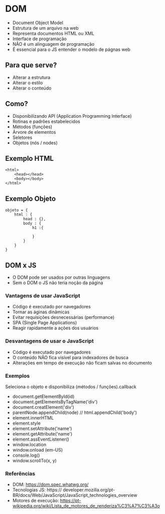 # DOM
- Document Object Model
- Estrutura de um arquivo na web
- Representa documentos HTML ou XML
- Interface de programação
- NÃO é um alinguagem de programação
- É essencial para o JS entender o modelo de págnas web

## Para que serve?
- Alterar a estrutura
- Alterar o estilo
- Alterar o conteúdo

## Como?
- Disponibilizando API (Application Programming Interface)
- Rotinas e padrões estabelecidos
- Métodos (funções)
- Árvore de elementos
- Seletores
- Objetos (nós / nodes)

## Exemplo HTML
```
<html>
    <head></head>
    <body></body>
</html>
```

## Exemplo Objeto
```
objeto = {
    html : {
        head : {},
        body : {
            h1 :{

            }
        }
    }
}
```

## DOM x JS
- O DOM pode ser usados por outras linguagens
- Sem o DOM o JS não teria noção da página

### Vantagens de usar JavaScript
- Código é executado por navegadores
- Tornar as áginas dinâmicas
- Evitar requisições desnecessárias (performance)
- SPA (Single Page Applications)
- Reagir rapidamente a ações dos usuários

### Desvantagens de usar o JavaScript
- Código é executado por navegadores
- O conteúdo NÃO fica visível para indexadores de busca
- Alterações em tempo de execução não ficam salvas no documento

### Exemplos
Seleciona o objeto e disponibiliza (métodos / funções).callback

- document.getElementById(id)
- document.getElementsByTagName('div')
- document.creatElement('div')
- parentNode.appendChild(node) // html.appendChild('body')
- element.innerHTML
- element.style
- element.setAttribute('name')
- element.getAttribute('name')
- element.assEventListener()
- window.location
- window.onload (em-US)
- console.log()
- window.scrollTo(x, y)

### Referências
- DOM: https://dom.spec.whatwg.org/
- Tecnologias JS: https:// developer.mozilla.org/pt-BR/docs/Web/JavaScript/JavaScript_technologies_overview
- Motores de execução: https://pt-wikipedia.org/wiki/Lista_de_motores_de_renderiza%C3%A7%C3%A3o

